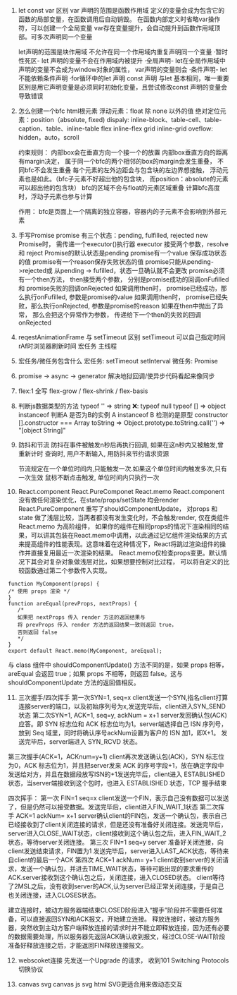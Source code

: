 1. let const var 区别
   var 声明的范围是函数作用域
   定义的变量会成为包含它的函数的局部变量，在函数调用后自动销毁。
   在函数内部定义时省略var操作符，可以创建一个全局变量
   var存在变量提升，会自动提升到函数作用域顶部。可多次声明同一个变量

   let声明的范围是块作用域
   不允许在同一个作用域内重复声明同一个变量
    ·暂时性死区- let 声明的变量不会在作用域内被提升
    ·全局声明- let在全局作用域中声明的变量不会成为window对象的属性， var声明的变量则会
    ·条件声明-  let 不能依赖条件声明
    ·for循环中的let 声明
   const 声明
    与let 基本相同，唯一重要区别是用它声明变量是必须同时初始化变量，且尝试修改const 声明的变量会导致错误

2. 怎么创建一个bfc
   html根元素
   浮动元素：float 除 none 以外的值
   绝对定位元素：position（absolute, fixed)
   dispaly: inline-block、table-cell、table-caption、table、inline-table flex inline-flex grid inline-grid
   oveflow: hidden，auto，scroll

   约束规则：
   内部box会在垂直方向一个接一个的放置
   内部box垂直方向的距离有margin决定， 属于同一个bfc的两个相邻的box的margin会发生重叠， 不同bfc不会发生重叠
   每个元素的左外边距会与包含块的左边界想接触， 浮动元素也是如此。（bfc子元素不好超出他的包含块， 而position：absolute的元素可以超出他的包含块）
   bfc的区域不会与float的元素区域重叠
   计算bfc高度时，浮动子元素也参与计算

   作用： 
   bfc是页面上一个隔离的独立容器，容器内的子元素不会影响到外部元素

3. 手写Promise
   promise 有三个状态：pending, fulfilled, rejected
   new Promise时， 需传递一个executor()执行器
   executor 接受两个参数，resolve 和 reject
   Promise的默认状态是pending
   promise有一个value 保存成功状态的值
   promise有一个reason保存失败状态的值
   promise只能从pending->rejected或 从pending -> fufilled，状态一旦确认就不会更改
   promise必须有一个then方法， then接受两个参数， 分别是promise成功的回调onFufilled 和 promise失败的回调onRejected
   如果调用then时， promise已经成功，那么执行onFufilled, 参数是promise的value
   如果调用then时， promise已经失败，那么执行onRejected, 参数是promise的reason
   如果在then中抛出了异常， 那么会把这个异常作为参数， 传递给下一个then的失败的回调onRejected

4. reqestAnimationFrame 与 setTimeout 区别
   setTimeout 可以自己指定时间 rAf时浏览器刷新时间
              宏任务              主线程
5. 宏任务/微任务包含什么
   宏任务: setTimeout setInterval
   微任务: Promise
6. promise -> async -> generator
   解决地狱回调/使异步代码看起来像同步

7. flex:1 全写
   flex-grow / flex-shrink / flex-basis

8. 判断js数据类型的方法
   typeof '' => string ❌: typeof null typeof [] => object
   instanceof 判断A 是否为B的实例 A instanceof B 检测的是原型
   constructor [].constructor === Array
   toString => Object.prototype.toString.call('') => "[object String]"

9. 防抖和节流
   防抖在事件被触发n秒后再执行回调, 如果在这n秒内又被触发,曾重新计时
   查询时, 用户不断输入, 用防抖来节约请求资源

   
   节流规定在一个单位时间内,只能触发一次.如果这个单位时间内触发多次,只有一次生效
   鼠标不断点击触发, 单位时间内只执行一次

10. React.component React.PureComponet React.memo 
   React.component 没有做任何渲染优化，在state/props/setState 均会render
   React.PureComponent 重写了shouldComponentUpdate， 对props 和state 做了浅层比较，当两者都没有发生变化时，不会触发render, 仅在类组件
   React.memo 为高阶组件， 如果你的组件在相同props的情况下渲染相同的结果，可以讲其包装在React.memo中调用，以此通过记忆组件渲染结果的方式来提高组件的性能表现。这意味着在这种情况下，React将跳过渲染组件的操作并直接复用最近一次渲染的结果。 React.memo仅检查props变更。默认情况下其会对复杂对象做浅层对比，如果想要控制对比过程， 可以将自定义的比较函数通过第二个参数传入实现。
   ```
   function MyComponent(props) {
   /* 使用 props 渲染 */
   }
   function areEqual(prevProps, nextProps) {
      /*
      如果把 nextProps 传入 render 方法的返回结果与
      将 prevProps 传入 render 方法的返回结果一致则返回 true，
      否则返回 false
      */
   }
   export default React.memo(MyComponent, areEqual);
   ```
   与 class 组件中 shouldComponentUpdate() 方法不同的是，如果 props 相等，areEqual 会返回 true；如果 props 不相等，则返回 false。这与 shouldComponentUpdate 方法的返回值相反。

11. 三次握手/四次挥手
第一次SYN=1, seq=x
client发送一个SYN,指名client打算连接server的端口，以及初始序列号为x,发送完毕后，client进入SYN_SEND状态
第二次SYN=1, ACK=1, seq=y, ackNum = x+1
server发回确认包(ACK)应答。即 SYN 标志位和 ACK 标志位均为1。server端选择自己 ISN 序列号，放到 Seq 域里，同时将确认序号ackNum设置为客户的 ISN 加1，即X+1。 发送完毕后，server端进入 SYN_RCVD 状态。

第三次握手(ACK=1，ACKnum=y+1)
client再次发送确认包(ACK)，SYN 标志位为0，ACK 标志位为1，并且把server发来 ACK 的序号字段+1，放在确定字段中发送给对方，并且在数据段放写ISN的+1发送完毕后，client进入 ESTABLISHED 状态，当server端接收到这个包时，也进入 ESTABLISHED 状态，TCP 握手结束

四次挥手：
第一次 FIN=1 seq=x
client发送一个FIN，表示自己没有数据可以发送了，但是仍然可以接受数据。发送完毕后，client进入FIN_WAIT_1状态
第二次挥手 ACK=1 ackNum= x+1
server确认client的FIN包，发送一个确认包，表示自己已经接收到了client关闭连接的请求，但是还没有准备好关闭连接。发送完毕后，server进入CLOSE_WAIT状态，client接收到这个确认包之后，进入FIN_WAIT_2状态，等待server关闭连接。
第三次 FIN=1 seq=y
server 准备好关闭连接，向client发送结束请求，FIN置为1 发送完毕后，server进入LAST_ACK状态，等待来自client的最后一个ACK
第四次 ACK=1 ackNum= y+1
client收到server的关闭请求，发送一个确认包，并进去TIME_WAIT状态，等待可能出现的要求重传的ACK.server接收到这个确认包之后，关闭连接，进入CLOSED状态。 client等待了2MSL之后，没有收到server的ACK,认为server已经正常关闭连接，于是自己也关闭连接，进入CLOSES状态。

建立连接时，被动方服务器端结束CLOSED阶段进入“握手”阶段并不需要任何准备，可以直接返回SYN和ACK报文，开始建立连接。
释放连接时，被动方服务器，突然收到主动方客户端释放连接的请求时并不能立即释放连接，因为还有必要的数据需要处理，所以服务器先返回ACK确认收到报文，经过CLOSE-WAIT阶段准备好释放连接之后，才能返回FIN释放连接报文。

12. webscoket连接
先发送一个Upgrade  的请求， 收到101 Switching Protocols 切换协议

13. canvas svg
canvas js
svg html SVG更适合用来做动态交互




   

